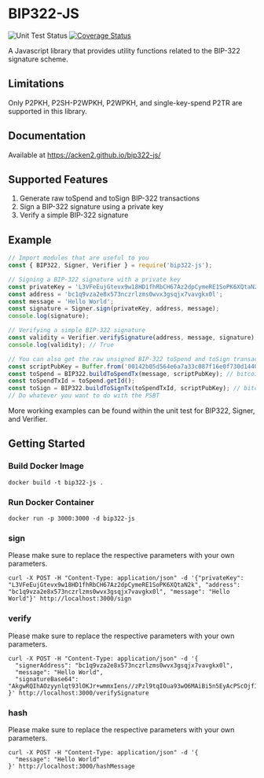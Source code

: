 # BIP322-JS

![Unit Test Status](https://github.com/ACken2/bip322-js/actions/workflows/unit_test.yml/badge.svg)
[![Coverage Status](https://coveralls.io/repos/github/ACken2/bip322-js/badge.svg?branch=main)](https://coveralls.io/github/ACken2/bip322-js?branch=main)

A Javascript library that provides utility functions related to the BIP-322 signature scheme.

## Limitations

Only P2PKH, P2SH-P2WPKH, P2WPKH, and single-key-spend P2TR are supported in this library.

## Documentation

Available at https://acken2.github.io/bip322-js/

## Supported Features

1. Generate raw toSpend and toSign BIP-322 transactions
2. Sign a BIP-322 signature using a private key
3. Verify a simple BIP-322 signature

## Example

```js
// Import modules that are useful to you
const { BIP322, Signer, Verifier } = require('bip322-js');

// Signing a BIP-322 signature with a private key
const privateKey = 'L3VFeEujGtevx9w18HD1fhRbCH67Az2dpCymeRE1SoPK6XQtaN2k';
const address = 'bc1q9vza2e8x573nczrlzms0wvx3gsqjx7vavgkx0l';
const message = 'Hello World';
const signature = Signer.sign(privateKey, address, message);
console.log(signature);

// Verifying a simple BIP-322 signature
const validity = Verifier.verifySignature(address, message, signature);
console.log(validity); // True

// You can also get the raw unsigned BIP-322 toSpend and toSign transaction directly
const scriptPubKey = Buffer.from('00142b05d564e6a7a33c087f16e0f730d1440123799d', 'hex');
const toSpend = BIP322.buildToSpendTx(message, scriptPubKey); // bitcoin.Transaction
const toSpendTxId = toSpend.getId();
const toSign = BIP322.buildToSignTx(toSpendTxId, scriptPubKey); // bitcoin.Psbt
// Do whatever you want to do with the PSBT
```

More working examples can be found within the unit test for BIP322, Signer, and Verifier.

## Getting Started
### Build Docker Image
```
docker build -t bip322-js .
```
### Run Docker Container
```
docker run -p 3000:3000 -d bip322-js
```
### sign  
Please make sure to replace the respective parameters with your own parameters.  
```
curl -X POST -H "Content-Type: application/json" -d '{"privateKey": "L3VFeEujGtevx9w18HD1fhRbCH67Az2dpCymeRE1SoPK6XQtaN2k", "address": "bc1q9vza2e8x573nczrlzms0wvx3gsqjx7vavgkx0l", "message": "Hello World"}' http://localhost:3000/sign
```
### verify
Please make sure to replace the respective parameters with your own parameters.  
```
curl -X POST -H "Content-Type: application/json" -d '{
  "signerAddress": "bc1q9vza2e8x573nczrlzms0wvx3gsqjx7vavgkx0l",
  "message": "Hello World",
  "signatureBase64": "AkgwRQIhAOzyynlqt93lOKJr+wmmxIens//zPzl9tqIOua93wO6MAiBi5n5EyAcPScOjf1lAqIUIQtr3zKNeavYabHyR8eGhowEhAsfxIAMZZEKUPYWI4BruhAQjzFT8FSFSajuFwrDL1Yhy"
}' http://localhost:3000/verifySignature
```

### hash
Please make sure to replace the respective parameters with your own parameters.  
```
curl -X POST -H "Content-Type: application/json" -d '{
  "message": "Hello World"
}' http://localhost:3000/hashMessage
```
